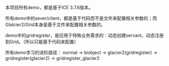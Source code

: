 本项目所有demo，都是基于ICE 3.7.6版本。

所有demo中的sever/client，都是基于代码而不是文件来配置相关参数的；而Glalcier2/Grid本身是基于文件来配置相关参数的。

demo中的gridregister，是应用于特殊业务需求的：动态创建servant，动态注册到Grid。（所以只能基于代码来配置）

所有demo学习的进阶路径： normal -> biobject -> glacier2(gridregister) -> gridregister(glacier2) -> gridregister_glacier2
